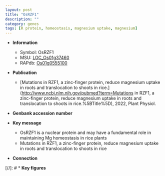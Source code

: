 ```yaml
---
layout: post
title: "OsRZF1"
description: ""
category: genes
tags: [R protein, homeostasis, magnesium uptake, magnesium]
---
```


* **Information**  
    + Symbol: OsRZF1  
    + MSU: [LOC_Os01g37460](http://rice.uga.edu/cgi-bin/ORF_infopage.cgi?orf=LOC_Os01g37460)  
    + RAPdb: [Os01g0555100](http://rapdb.dna.affrc.go.jp/viewer/gbrowse_details/irgsp1?name=Os01g0555100)  

* **Publication**  
    + [Mutations in RZF1, a zinc-finger protein, reduce magnesium uptake in roots and translocation to shoots in rice.](http://www.ncbi.nlm.nih.gov/pubmed?term=Mutations in RZF1, a zinc-finger protein, reduce magnesium uptake in roots and translocation to shoots in rice.%5BTitle%5D), 2022, Plant Physiol.

* **Genbank accession number**  

* **Key message**  
    + OsRZF1 is a nuclear protein and may have a fundamental role in maintaining Mg homeostasis in rice plants
    + Mutations in RZF1, a zinc-finger protein, reduce magnesium uptake in roots and translocation to shoots in rice

* **Connection**  

[//]: # * **Key figures**  


